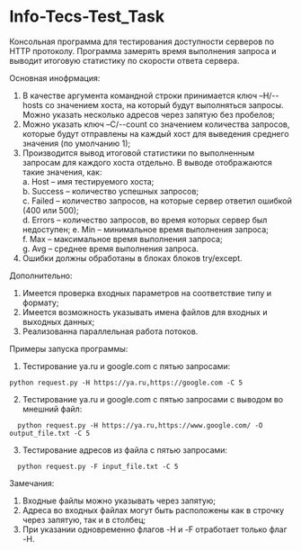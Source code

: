 # Info-Tecs-Test_Task
Консольная программа для тестирования доступности серверов по HTTP
протоколу. Программа замерять время выполнения запроса и выводит итоговую
статистику по скорости ответа сервера.

Основная инофрмация:
1. В качестве аргумента командной строки принимается ключ –H/--hosts со значением
хоста, на который будут выполняться запросы. Можно указать несколько адресов через
запятую без пробелов;
2. Можно указать ключ –C/--count со значением количества запросов, которые
будут отправлены на каждый хост для выведения среднего значения (по умолчанию 1);
3. Производится вывод итоговой статистики по выполненным запросам для каждого хоста отдельно.
В выводе отображаются такие значения, как:\
  a. Host – имя тестируемого хоста;\
  b. Success – количество успешных запросов;\
  c. Failed – количество запросов, на которые сервер ответил ошибкой (400 или 500);\
  d. Errors – количество запросов, во время которых сервер был недоступен;
  e. Min – минимальное время выполнения запроса;\
  f. Max – максимальное время выполнения запроса;\
  g. Avg – среднее время выполнения запроса.
4. Ошибки должны обработаны в блоках блоков try/except.

Дополнительно:
1. Имеется проверка входных параметров на соответствие типу и формату;
2. Имеется возможность указывать имена файлов для входных и выходных данных;
3. Реализованна параллельная работа потоков.

Примеры запуска программы:
1. Тестирование ya.ru и google.com с пятью запросами:
```
python request.py -H https://ya.ru,https://google.com -C 5
```
2. Тестирование ya.ru и google.com с пятью запросами с выводом во мнешний файл:
```
  python request.py -H https://ya.ru,https://www.google.com/ -O output_file.txt -C 5
```
3. Тестирование адресов из файла с пятью запросами:
```
  python request.py -F input_file.txt -C 5
```

Замечания:
1. Входные файлы можно указывать через запятую;
2. Адреса во входных файлах могут быть расположены как в строчку через запятую,
так и в столбец;
3. При указании одновременно флагов -H и -F отработает только флаг -H.
